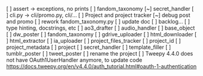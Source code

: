 [ ] assert -> exceptions, no prints
    [ ] fandom_taxonomy
    [~] secret_handler
[ ] cli.py -> cli/promo.py, cli/...
[ ] Project and project tracker
    [~] debug post and promo
    [ ] rework fandom_taxonomy.py
    [ ] update doc
    [ ] backlog...
[ ] type hinting, docstrings, etc
    [ ] ao3_drafter
    [ ] audio_handler
    [ ] base_object
    [ ] dw_poster
    [ ] fandom_taxonomy
    [ ] gdrive_uploader
    [ ] html_downloader
    [ ] html_extractor
    [ ] ia_uploader
    [ ] project_files_tracker
    [ ] project_id
    [ ] project_metadata
    [ ] project
    [ ] secret_handler
    [ ] template_filler
    [ ] tumblr_poster
    [ ] tweet_poster
[ ] rename the project
[ ] Tweepy 4.4.0 does not have OAuth1UserHandler anymore, to update code https://docs.tweepy.org/en/v4.4.0/auth_tutorial.html#oauth-1-authentication